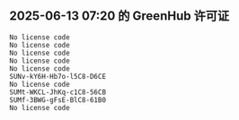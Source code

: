 ## 2025-06-13 07:20 的 GreenHub 许可证
```
No license code
No license code
No license code
No license code
No license code
SUNv-kY6H-Hb7o-l5C8-D6CE
No license code
SUMt-WKCL-JhKq-c1C8-56CB
SUMf-3BWG-gFsE-BlC8-61B0
No license code
```
